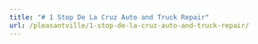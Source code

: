 ```yaml
---
title: "# 1 Stop De La Cruz Auto and Truck Repair"
url: /pleasantville/1-stop-de-la-cruz-auto-and-truck-repair/
---
```

